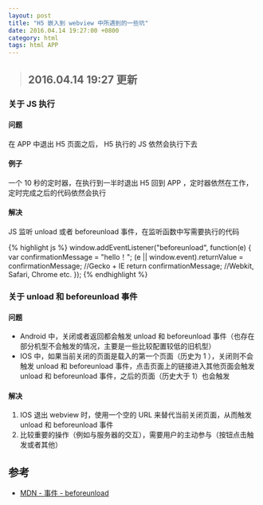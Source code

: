 ```yaml
---
layout: post
title: "H5 嵌入到 webview 中所遇到的一些坑"
date: 2016.04.14 19:27:00 +0800
category: html
tags: html APP
---
```


> ## 2016.04.14 19:27 更新

### 关于 JS 执行

#### 问题
  在 APP 中退出 H5 页面之后， H5 执行的 JS 依然会执行下去

#### 例子
  一个 10 秒的定时器，在执行到一半时退出 H5 回到 APP ，定时器依然在工作，定时完成之后的代码依然会执行

#### 解决
  JS 监听 unload 或者 beforeunload 事件，在监听函数中写需要执行的代码

{% highlight js %}
  window.addEventListener("beforeunload", function(e) {
    var confirmationMessage = "hello！";
    (e || window.event).returnValue = confirmationMessage;     //Gecko + IE
    return confirmationMessage;                                //Webkit, Safari, Chrome etc.
  });
{% endhighlight %}


### 关于 unload 和 beforeunload 事件

#### 问题
* Android 中，关闭或者返回都会触发 unload 和 beforeunload 事件（也存在部分机型不会触发的情况，主要是一些比较配置较低的旧机型）
* IOS 中，如果当前关闭的页面是载入的第一个页面（历史为 1 ），关闭则不会触发 unload 和 beforeunload 事件，点击页面上的链接进入其他页面会触发 unload 和 beforeunload 事件，之后的页面（历史大于 1）也会触发

#### 解决
  1. IOS 退出 webview 时，使用一个空的 URL 来替代当前关闭页面，从而触发 unload 和 beforeunload 事件
  2. 比较重要的操作（例如与服务器的交互），需要用户的主动参与（按钮点击触发或者其他）

## 参考
* [MDN - 事件 - beforeunload](https://developer.mozilla.org/zh-CN/docs/Web/Events/beforeunload)

<script>
  window.addEventListener("beforeunload", function(e) {
    var confirmationMessage = "hello！这是一个 beforeunload 例子！";
    (e || window.event).returnValue = confirmationMessage;     //Gecko + IE
    return confirmationMessage;                                //Webkit, Safari, Chrome etc.
  });
</script>